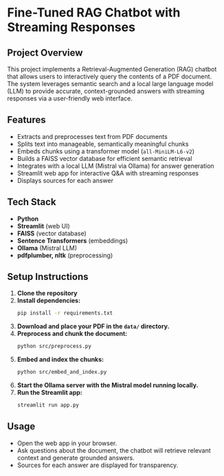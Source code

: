 # Fine-Tuned RAG Chatbot with Streaming Responses
## Project Overview
This project implements a Retrieval-Augmented Generation (RAG) chatbot that allows users to interactively query the contents of a PDF document. The system leverages semantic search and a local large language model (LLM) to provide accurate, context-grounded answers with streaming responses via a user-friendly web interface.

## Features
- Extracts and preprocesses text from PDF documents
- Splits text into manageable, semantically meaningful chunks
- Embeds chunks using a transformer model (`all-MiniLM-L6-v2`)
- Builds a FAISS vector database for efficient semantic retrieval
- Integrates with a local LLM (Mistral via Ollama) for answer generation
- Streamlit web app for interactive Q&A with streaming responses
- Displays sources for each answer

## Tech Stack
- **Python**
- **Streamlit** (web UI)
- **FAISS** (vector database)
- **Sentence Transformers** (embeddings)
- **Ollama** (Mistral LLM)
- **pdfplumber, nltk** (preprocessing)

## Setup Instructions
1. **Clone the repository**
2. **Install dependencies:**
   ```bash
   pip install -r requirements.txt
   ```
3. **Download and place your PDF in the `data/` directory.**
4. **Preprocess and chunk the document:**
   ```bash
   python src/preprocess.py
   ```
5. **Embed and index the chunks:**
   ```bash
   python src/embed_and_index.py
   ```
6. **Start the Ollama server with the Mistral model running locally.**
7. **Run the Streamlit app:**
   ```bash
   streamlit run app.py
   ```

## Usage
- Open the web app in your browser.
- Ask questions about the document, the chatbot will retrieve relevant context and generate grounded answers.
- Sources for each answer are displayed for transparency.

